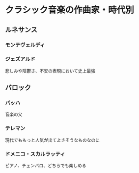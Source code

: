 # クラシック音楽の作曲家・時代別
## ルネサンス
### モンテヴェルディ
### ジェズアルド
悲しみや陰鬱さ、不安の表現において史上最強
## バロック
### バッハ
音楽の父
### テレマン
現代でももっと人気が出てよさそうなものなのに
### ドメニコ・スカルラッティ
ピアノ、チェンバロ、どちらでも楽しめる

